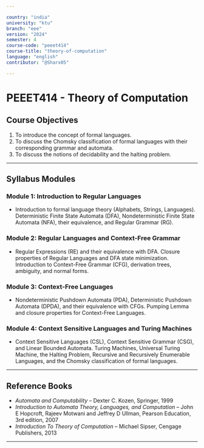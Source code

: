 ```yaml
---

country: "india"
university: "ktu"
branch: "eee"
version: "2024"
semester: 4
course-code: "peeet414"
course-title: "theory-of-computation"
language: "english"
contributor: "@Sharx05"

---
```


# PEEET414 - Theory of Computation

## Course Objectives

1.  To introduce the concept of formal languages.
2.  To discuss the Chomsky classification of formal languages with their corresponding grammar and automata.
3.  To discuss the notions of decidability and the halting problem.

---

## Syllabus Modules

### Module 1: Introduction to Regular Languages

-   Introduction to formal language theory (Alphabets, Strings, Languages). Deterministic Finite State Automata (DFA), Nondeterministic Finite State Automata (NFA), their equivalence, and Regular Grammar (RG).

### Module 2: Regular Languages and Context-Free Grammar

-   Regular Expressions (RE) and their equivalence with DFA. Closure properties of Regular Languages and DFA state minimization. Introduction to Context-Free Grammar (CFG), derivation trees, ambiguity, and normal forms.

### Module 3: Context-Free Languages

-   Nondeterministic Pushdown Automata (PDA), Deterministic Pushdown Automata (DPDA), and their equivalence with CFGs. Pumping Lemma and closure properties for Context-Free Languages.

### Module 4: Context Sensitive Languages and Turing Machines

-   Context Sensitive Languages (CSL), Context Sensitive Grammar (CSG), and Linear Bounded Automata. Turing Machines, Universal Turing Machine, the Halting Problem, Recursive and Recursively Enumerable Languages, and the Chomsky classification of formal languages.

---

## Reference Books

-   *Automata and Computability* – Dexter C. Kozen, Springer, 1999
-   *Introduction to Automata Theory, Languages, and Computation* – John E Hopcroft, Rajeev Motwani and Jeffrey D Ullman, Pearson Education, 3rd edition, 2007
-   *Introduction To Theory of Computation* – Michael Sipser, Cengage Publishers, 2013

---
